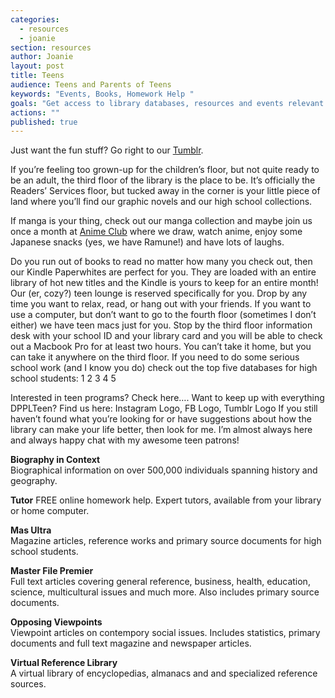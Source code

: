 ```yaml
---
categories: 
  - resources
  - joanie
section: resources
author: Joanie
layout: post
title: Teens
audience: Teens and Parents of Teens
keywords: "Events, Books, Homework Help "
goals: "Get access to library databases, resources and events relevant to them."
actions: ""
published: true
---
```


Just want the fun stuff? Go right to our [Tumblr](http://captaintabbycats.tumblr.com/).

If you’re feeling too grown-up for the children’s floor, but not quite ready to be an adult, the third floor of the library is the place to be. It’s officially the Readers’ Services floor, but tucked away in the corner is your little piece of land where you’ll find our graphic novels and our high school collections. 

If manga is your thing, check out our manga collection and maybe join us once a month at [Anime Club](http://calendar.dppl.org/evanced/lib/eventcalendar.asp?ag=&et=Teen+Program&dt=mo&df=calendar&cn=0&private=0&ln=0) where we draw, watch anime, enjoy some Japanese snacks (yes, we have Ramune!) and have lots of laughs.

Do you run out of books to read no matter how many you check out, then our Kindle Paperwhites are perfect for you. They are loaded with an entire library of hot new titles and the Kindle is yours to keep for an entire month!
Our (er, cozy?) teen lounge is reserved specifically for you. Drop by any time you want to relax, read, or hang out with your friends. 
If you want to use a computer, but don’t want to go to the fourth floor (sometimes I don’t either) we have teen macs just for you. Stop by the third floor information desk with your school ID and your library card and you will be able to check out a Macbook Pro for at least two hours. You can’t take it home, but you can take it anywhere on the third floor. 
If you need to do some serious school work (and I know you do) check out the top five databases for high school students:
1
2
3
4
5

Interested in teen programs? Check here….
Want to keep up with everything DPPLTeen? Find us here:
Instagram Logo, FB Logo, Tumblr Logo
If you still haven’t found what you’re looking for or have suggestions about how the library can make your life better, then look for me. I’m almost always here and always happy chat with my awesome teen patrons!

 

 
**Biography in Context**  
Biographical information on over 500,000 individuals spanning history and geography.

**Tutor**
FREE online homework help. Expert tutors, available from your library or home computer. 

**Mas Ultra**  
Magazine articles, reference works and primary source documents for high school students.

**Master File Premier**  
Full text articles covering general reference, business, health, education, science, multicultural issues and much more. Also includes primary source documents. 
 
**Opposing Viewpoints**  
Viewpoint articles on contempory social issues. Includes statistics, primary documents and full text magazine and newspaper articles.
 
**Virtual Reference Library**  
A virtual library of encyclopedias, almanacs and and specialized reference sources.